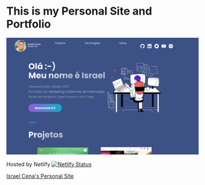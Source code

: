 # This is my Personal Site and Portfolio
![Portfolio Website](https://github.com/israelcena/mynewportfolio/blob/main/public/images/frontprint.png)

Hosted by Netlify
[![Netlify Status](https://api.netlify.com/api/v1/badges/33bec4ce-3ff8-49e0-8ba2-29775e13ec90/deploy-status)](https://app.netlify.com/sites/israelcena/deploys)

[Israel Cena's Personal Site](https://israelcena.com.br/)

